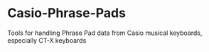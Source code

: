 # Casio-Phrase-Pads
Tools for handling Phrase Pad data from Casio musical keyboards, especially CT-X keyboards
